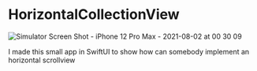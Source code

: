# HorizontalCollectionView
![Simulator Screen Shot - iPhone 12 Pro Max - 2021-08-02 at 00 30 09](https://user-images.githubusercontent.com/79055304/127785859-d0236c20-d6e8-4034-b52c-330fb50d3be9.png)

I made this small app in SwiftUI to show how can somebody implement an horizontal scrollview 
